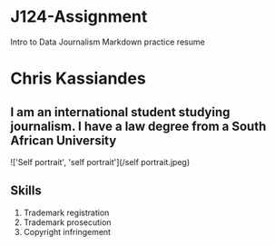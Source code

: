 # J124-Assignment
Intro to Data Journalism Markdown practice resume
 
 # Chris Kassiandes
 ## I am an international student studying journalism. I have a law degree from a South African University

!['Self portrait', 'self portrait'](/self portrait.jpeg)

## Skills
1. Trademark registration
2. Trademark prosecution
3. Copyright infringement 
